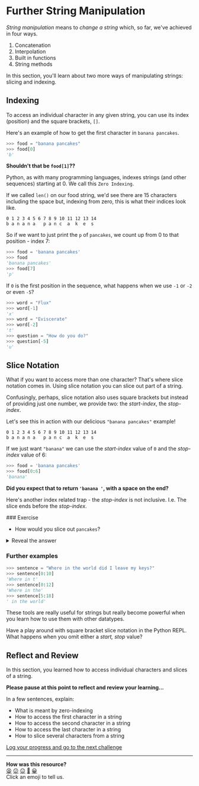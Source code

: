 # Further String Manipulation

_String manipulation_ means to _change a string_ which, so far, we've achieved in four ways.

1. Concatenation
2. Interpolation
3. Built in functions
4. String methods

In this section, you'll learn about two more ways of manipulating strings: slicing and indexing.

## Indexing

To access an individual character in any given string, you can use its index (position) and the square brackets, `[]`.

Here's an example of how to get the first character in `banana pancakes`.

``` python
>>> food = "banana pancakes"
>>> food[0]
'b'
```

**Shouldn't that be `food[1]`??**

Python, as with many programming languages, indexes strings (and other sequences) starting at 0. We call this `Zero Indexing`.

If we called `len()` on our food string, we'd see there are 15 characters including the space but, indexing from zero, this is what their indices look like.

``` 
0 1 2 3 4 5 6 7 8 9 10 11 12 13 14
b a n a n a   p a n c  a  k  e  s
```

So if we want to just print the `p` of `pancakes`, we count up from 0 to that position - index 7:

``` python
>>> food = 'banana pancakes'
>>> food
'banana pancakes'
>>> food[7]
'p'
```

If `0` is the first position in the sequence, what happens when we use `-1` or `-2` or even `-5`?

``` python
>>> word = "Flux"
>>> word[-1]
'x'
>>> word = "Eviscerate"
>>> word[-2]
't'
>>> question = "How do you do?"
>>> question[-5]
'u'
```

## Slice Notation

What if you want to access more than one character? That's where slice notation comes in. Using slice notation you can slice out part of a string.

Confusingly, perhaps, slice notation also uses square brackets but instead of providing just one number, we provide two: the _start-index_, the _stop-index_.

Let's see this in action with our delicious `"banana pancakes"` example!

``` 
0 1 2 3 4 5 6 7 8 9 10 11 12 13 14
b a n a n a   p a n c  a  k  e  s
```

If we just want `"banana"` we can use the _start-index_ value of `0` and the _stop-index_ value of 6:

``` python 
>>> food = 'banana pancakes'
>>> food[0:6]
'banana' 
```

**Did you expect that to return `'banana '`, with a space on the end?**

Here's another index related trap - the _stop-index_ is not inclusive. I.e. The slice ends before the _stop-index_.

### Exercise

* How would you slice out `pancakes`?

<details>
  <summary>Reveal the answer</summary>
  <code>>>> food[1:15]</code>
</details>

### Further examples

``` python
>>> sentence = "Where in the world did I leave my keys?"
>>> sentence[0:10]
'Where in t'
>>> sentence[0:12]
'Where in the'
>>> sentence[5:18]
' in the world'
```

These tools are really useful for strings but really become powerful when you learn how to use them with other datatypes.

Have a play around with square bracket slice notation in the Python REPL. What happens when you omit either a _start, stop_ value?

## Reflect and Review

In this section, you learned how to access individual characters and slices of a string.

**Please pause at this point to reflect and review your learning...**

In a few sentences, explain:

- What is meant by zero-indexing
- How to access the first character in a string
- How to access the second character in a string
- How to access the last character in a string
- How to slice several characters from a string


[Log your progress and go to the next challenge](https://makers-event-logger.herokuapp.com/?event=05_further_string_manipulation.md&repository=makersacademy%2Fpython_foundations&redirect=chapter1%2F06_beyond_strings.md)

<!-- BEGIN GENERATED SECTION DO NOT EDIT -->

---

**How was this resource?**  
[😫](https://airtable.com/shrUJ3t7KLMqVRFKR?prefill_Repository=makersacademy%2Fpython_foundations&prefill_File=chapter1%2F05_further_string_manipulation.md&prefill_Sentiment=😫) [😕](https://airtable.com/shrUJ3t7KLMqVRFKR?prefill_Repository=makersacademy%2Fpython_foundations&prefill_File=chapter1%2F05_further_string_manipulation.md&prefill_Sentiment=😕) [😐](https://airtable.com/shrUJ3t7KLMqVRFKR?prefill_Repository=makersacademy%2Fpython_foundations&prefill_File=chapter1%2F05_further_string_manipulation.md&prefill_Sentiment=😐) [🙂](https://airtable.com/shrUJ3t7KLMqVRFKR?prefill_Repository=makersacademy%2Fpython_foundations&prefill_File=chapter1%2F05_further_string_manipulation.md&prefill_Sentiment=🙂) [😀](https://airtable.com/shrUJ3t7KLMqVRFKR?prefill_Repository=makersacademy%2Fpython_foundations&prefill_File=chapter1%2F05_further_string_manipulation.md&prefill_Sentiment=😀)  
Click an emoji to tell us.

<!-- END GENERATED SECTION DO NOT EDIT -->
